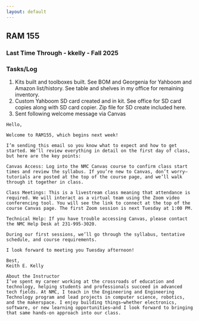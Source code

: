 ```yaml
---
layout: default
---
```


## RAM 155

### Last Time Through - kkelly - Fall 2025

<h3>Tasks/Log</h3>

1. Kits built and toolboxes built. See BOM and Georgenia for Yahboom and Amazon list/history. See table and shelves in my office for remaining inventory.
2. Custom Yahboom SD card created and in kit. See office for SD card copies along with SD card copier. Zip file for SD create included here.
3. Sent following welcome message via Canvas
```
Hello,

Welcome to RAM155, which begins next week!

I’m sending this email so you know what to expect and how to get started. We’ll review everything in detail on the first day of class, but here are the key points:

Canvas Access: Log into the NMC Canvas course to confirm class start times and review the syllabus. If you’re new to Canvas, don’t worry—tutorials are posted at the top of the course page, and we’ll walk through it together in class.

Class Meetings: This is a livestream class meaning that attendance is required. We will interact as a virtual team using the Zoom video conferencing tool. You will see the link to connect at the top of the course Canvas page. The first Zoom session is next Tuesday at 1:00 PM.

Technical Help: If you have trouble accessing Canvas, please contact the NMC Help Desk at 231-995-3020.

During our first sessions, we’ll go through the syllabus, tentative schedule, and course requirements.

I look forward to meeting you Tuesday afternoon!

Best,
Keith E. Kelly

About the Instructor
I’ve spent my career working at the crossroads of education and technology, helping students and professionals succeed in advanced tech fields. At NMC, I teach in the Engineering and Engineering Technology program and lead projects in computer science, robotics, and the makerspace. I enjoy building things—whether electronics, software, or new learning opportunities—and I look forward to bringing that same hands-on approach into our class.
```